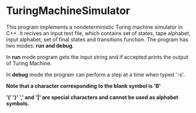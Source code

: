 # TuringMachineSimulator
This program implements a nondeterministic Turing machine simulator in C++.
It recives an input text file, which contains set of states, tape alphabet, input alphabet, set of final states and transitions function. 
The program has two modes: **run and debug**.

In **run** mode program gets the input string and if accepted prints the output of Turing Machine.

In **debug** mode the program can perform a step at a time when typed '-s'.

**Note that a character corresponding to the blank symbol is 'B'**

**'('  ')'  ',' and '|' are special characters and cannot be used as alphabet symbols.**

